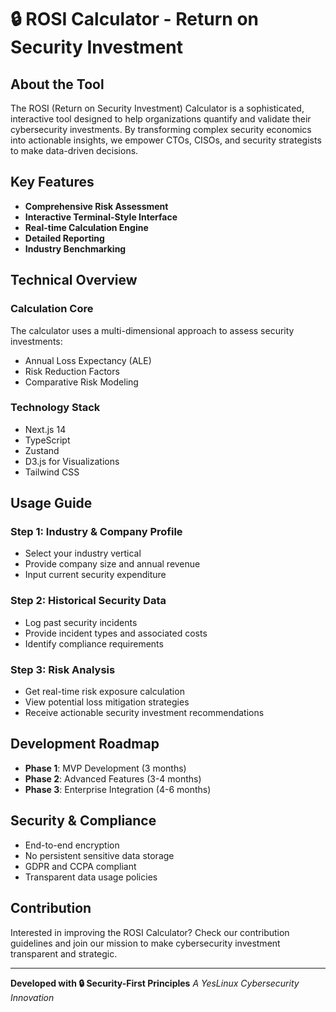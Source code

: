 # 🔒 ROSI Calculator - Return on Security Investment

## About the Tool

The ROSI (Return on Security Investment) Calculator is a sophisticated, interactive tool designed to help organizations quantify and validate their cybersecurity investments. By transforming complex security economics into actionable insights, we empower CTOs, CISOs, and security strategists to make data-driven decisions.

## Key Features

- **Comprehensive Risk Assessment**
- **Interactive Terminal-Style Interface**
- **Real-time Calculation Engine**
- **Detailed Reporting**
- **Industry Benchmarking**

## Technical Overview

### Calculation Core
The calculator uses a multi-dimensional approach to assess security investments:
- Annual Loss Expectancy (ALE)
- Risk Reduction Factors
- Comparative Risk Modeling

### Technology Stack
- Next.js 14
- TypeScript
- Zustand
- D3.js for Visualizations
- Tailwind CSS

## Usage Guide

### Step 1: Industry & Company Profile
- Select your industry vertical
- Provide company size and annual revenue
- Input current security expenditure

### Step 2: Historical Security Data
- Log past security incidents
- Provide incident types and associated costs
- Identify compliance requirements

### Step 3: Risk Analysis
- Get real-time risk exposure calculation
- View potential loss mitigation strategies
- Receive actionable security investment recommendations

## Development Roadmap

- **Phase 1**: MVP Development (3 months)
- **Phase 2**: Advanced Features (3-4 months)
- **Phase 3**: Enterprise Integration (4-6 months)

## Security & Compliance

- End-to-end encryption
- No persistent sensitive data storage
- GDPR and CCPA compliant
- Transparent data usage policies

## Contribution

Interested in improving the ROSI Calculator? Check our contribution guidelines and join our mission to make cybersecurity investment transparent and strategic.

---

**Developed with 🔒 Security-First Principles**
*A YesLinux Cybersecurity Innovation*